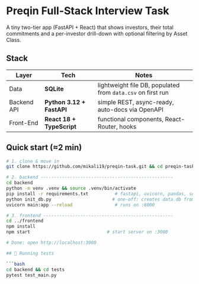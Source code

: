 # Preqin Full-Stack Interview Task

A tiny two-tier app (FastAPI + React) that shows investors, their total commitments and a per-investor drill-down with optional filtering by Asset Class.

## Stack
| Layer          | Tech | Notes |
|----------------|------|-------|
| Data           | **SQLite** | lightweight file DB, populated from `data.csv` on first run |
| Backend API    | **Python 3.12 + FastAPI** | simple REST, async-ready, auto-docs via OpenAPI |
| Front-End      | **React 18 + TypeScript** | functional components, React-Router, hooks |

## Quick start (≈2 min)

```bash
# 1. clone & move in
git clone https://github.com/mikali19/preqin-task.git && cd preqin-task

# 2. backend --------------------------------------------------
cd backend
python -m venv .venv && source .venv/bin/activate
pip install -r requirements.txt          # fastapi, uvicorn, pandas, sqlalchemy etc... (pip freeze used for creation)
python init_db.py                       # one-off: creates data.db from data.csv
uvicorn main:app --reload                # runs on :8000

# 3. frontend -------------------------------------------------
cd ../frontend
npm install
npm start                             # start server on :3000

# Done: open http://localhost:3000

## 🧪 Running tests

```bash
cd backend && cd tests
pytest test_main.py
